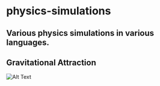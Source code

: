 # physics-simulations
## Various physics simulations in various languages.

## Gravitational Attraction

![Alt Text](https://media.giphy.com/media/cap6ylmeqBB23BK6ET/giphy.gif)

